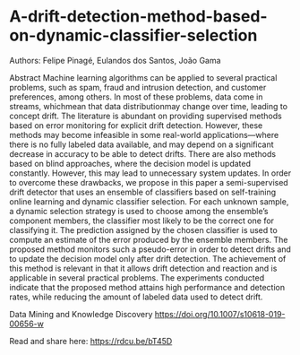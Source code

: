 # A-drift-detection-method-based-on-dynamic-classifier-selection

Authors: Felipe Pinagé, Eulandos dos Santos, João Gama

Abstract
Machine learning algorithms can be applied to several practical problems, such as
spam, fraud and intrusion detection, and customer preferences, among others. In most
of these problems, data come in streams, whichmean that data distributionmay change
over time, leading to concept drift. The literature is abundant on providing supervised
methods based on error monitoring for explicit drift detection. However, these methods
may become infeasible in some real-world applications—where there is no fully
labeled data available, and may depend on a significant decrease in accuracy to be able
to detect drifts. There are also methods based on blind approaches, where the decision
model is updated constantly. However, this may lead to unnecessary system updates.
In order to overcome these drawbacks, we propose in this paper a semi-supervised
drift detector that uses an ensemble of classifiers based on self-training online learning
and dynamic classifier selection. For each unknown sample, a dynamic selection
strategy is used to choose among the ensemble’s component members, the classifier
most likely to be the correct one for classifying it. The prediction assigned by the
chosen classifier is used to compute an estimate of the error produced by the ensemble
members. The proposed method monitors such a pseudo-error in order to detect
drifts and to update the decision model only after drift detection. The achievement of
this method is relevant in that it allows drift detection and reaction and is applicable
in several practical problems. The experiments conducted indicate that the proposed
method attains high performance and detection rates, while reducing the amount of
labeled data used to detect drift.

Data Mining and Knowledge Discovery
https://doi.org/10.1007/s10618-019-00656-w

Read and share here: https://rdcu.be/bT45D
